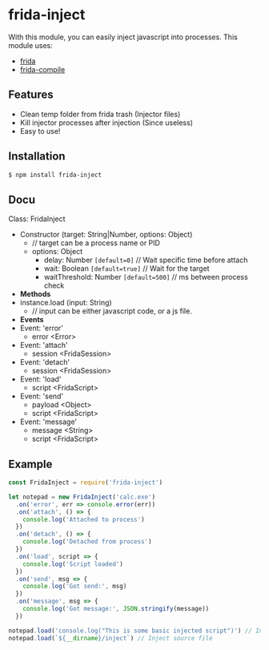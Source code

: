 # frida-inject
With this module, you can easily inject javascript into processes.
This module uses:
- [frida](https://github.com/frida/frida)
- [frida-compile](https://github.com/frida/frida-compile)

## Features
- Clean temp folder from frida trash (Injector files)
- Kill injector processes after injection (Since useless)
- Easy to use!

## Installation

```bash
$ npm install frida-inject
```

## Docu
Class: FridaInject
  - Constructor (target: String|Number, options: Object)
    - // target can be a process name or PID
    - options: Object
      - delay: Number `[default=0]` // Wait specific time before attach
      - wait: Boolean `[default=true]` // Wait for the target
      - waitThreshold: Number `[default=500]` // ms between process check
  - __Methods__
  - instance.load (input: String)
    - // input can be either javascript code, or a js file.
  - __Events__
  - Event: 'error'
    - error \<Error\>
  - Event: 'attach'
    - session \<FridaSession\>
  - Event: 'detach'
    - session \<FridaSession\>
  - Event: 'load'
    - script \<FridaScript\>
  - Event: 'send'
    - payload \<Object\>
    - script \<FridaScript\>
  - Event: 'message'
    - message \<String\>
    - script \<FridaScript\>

## Example

```js
const FridaInject = require('frida-inject')

let notepad = new FridaInject('calc.exe')
  .on('error', err => console.error(err))
  .on('attach', () => {
    console.log('Attached to process')
  })
  .on('detach', () => {
    console.log('Detached from process')
  })
  .on('load', script => {
    console.log('Script loaded')
  })
  .on('send', msg => {
    console.log('Got send:', msg)
  })
  .on('message', msg => {
    console.log('Got message:', JSON.stringify(message))
  })

notepad.load('console.log("This is some basic injected script")') // Inject raw
notepad.load(`${__dirname}/inject`) // Inject source file
```
